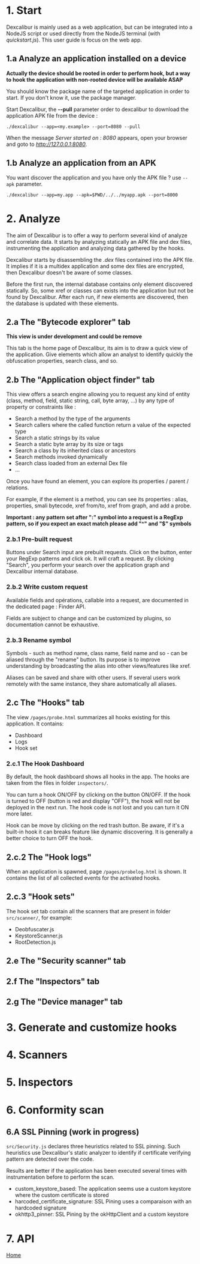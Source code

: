 # 1. Start 

Dexcalibur is mainly used as a web application, but can be integrated into a NodeJS script or used directly from the NodeJS terminal (with *quickstart.js*). This user guide is focus on the web app.

## 1.a Analyze an application installed on a device

**Actually the device should be rooted in order to perform hook, but a way to hook the application with non-rooted device will be available ASAP**

You should know the package name of the targeted application in order to start. If you don't know it, use the package manager. 

Start Dexcalibur, the **--pull** parameter order to dexcalibur to download the application APK file from the device  :
```
./dexcalibur --app=<my.example> --port=8080 --pull
``` 
  
When the message *Server started on : 8080* appears, open your browser and goto to *http://127.0.0.1:8080*.

## 1.b Analyze an application from an APK

You want discover the application and you have only the APK file ? use `--apk` parameter.

```
./dexcalibur --app=my.app --apk=$PWD/../../myapp.apk --port=8000
```
 
# 2. Analyze

The aim of Dexcalibur is to offer a way to perform several kind of analyze and correlate data.
It starts by analyzing statically an APK file and dex files, instrumenting the application and analyzing data gathered by the hooks. 
 
Dexcalibur starts by disassembling the *.dex* files  contained into the APK file. It implies if it is a multidex  application and some dex files are encrypted, then Dexcalibur doesn't be aware of some classes. 

Before the first run, the internal database contains only element discovered statically. So, some xref or classes can exists into the application but not be found by Dexcalibur. After each run, if new elements are discovered, then the database is updated with these elements. 
  
## 2.a The "Bytecode explorer" tab

**This view is under development and could be remove**

This tab is the home page of Dexcalibur, its aim is to draw a quick view of the application. Give elements which allow an analyst to identify quickly the obfuscation properties, search class, and so.  

## 2.b The "Application object finder" tab

This view offers a search engine allowing you to request any kind of entity (class, method, field, static string, call, byte array, ...) by any type of property or constraints like : 

* Search a method by the type of the arguments 
* Search callers where the called function return a value of the expected type
* Search a static strings by its value
* Search a static byte array by its size or tags
* Search a class by its inherited class or ancestors
* Search methods invoked dynamically
* Search class loaded from an external Dex file
* ...

Once you have found an element, you can explore its properties / parent / relations.

For example, if the element is a method, you can see its properties : alias, properties, smali bytecode, xref from/to, xref from graph, and add a probe.

**Important : any pattern set after ":" symbol into a request is a RegExp pattern, so if you expect an exact match please add "^" and "$" symbols**

### 2.b.1 Pre-built request

Buttons under Search input are prebuilt requests. Click on the button, enter your RegExp patterns and click ok. It will craft a request. By clicking "Search", you perform your search over the application graph and Dexcalibur internal database.

### 2.b.2 Write custom request

Available fields and opérations, callable into a request, are documented in the dedicated page : Finder API.

Fields are subject to change and can be customized by plugins, so documentation cannot be exhaustive.

### 2.b.3 Rename symbol

Symbols - such as method name, class name, field name and so - can be aliased through the "rename" button. Its purpose is to improve understanding by broadcasting the alias into other views/features like xref.

Aliases can be saved and share with other users. If several users work remotely with the same instance, they share automatically all aliases.


## 2.c The "Hooks" tab

The view `/pages/probe.html` summarizes all hooks existing for this application. It contains:

* Dashboard
* Logs
* Hook set

### 2.c.1  The Hook Dashboard 

By default, the hook dashboard shows all hooks in the app. The hooks are taken from the files in folder `inspectors/`.

You can turn a hook ON/OFF by clicking on the button ON/OFF. If the hook is turned to OFF (button is red and display "OFF"), the hook will not be deployed in the next run. The hook code is not lost and you can turn it ON more later.

Hook can be move by clicking on the red trash button. Be aware, if it's a built-in hook it can breaks feature like dynamic discovering. It is generally a better choice to turn OFF the hook. 

## 2.c.2 The "Hook logs"

When an application is spawned, page `/pages/probelog.html` is shown. It contains the list of all collected events for the activated hooks. 

## 2.c.3 "Hook sets"

The hook set tab contain all the scanners that are present in folder `src/scanner/`, for example:

* Deobfuscater.js
* KeystoreScanner.js
* RootDetection.js

## 2.e The "Security scanner" tab

## 2.f The "Inspectors" tab

## 2.g The "Device manager" tab


# 3. Generate and customize hooks

# 4. Scanners


# 5. Inspectors

# 6. Conformity scan

## 6.A SSL Pinning  (work in progress)

`src/Security.js` declares three heuristics related to SSL pinning. Such heuristics use Dexcalibur's static analyzer to identify if certificate verifying pattern are detected over the code. 

Results are better if the application has been executed several times with instrumentation before to perform the scan.

* custom_keystore_based: The application seems use a custom keystore where the custom certificate is stored
* harcoded_certificate_signature: SSL Pining uses a comparaison with an hardcoded signature
* okhttp3_pinner: SSL Pining by the okHttpClient and a custom keystore

# 7. API

[Home](./Home.md)
